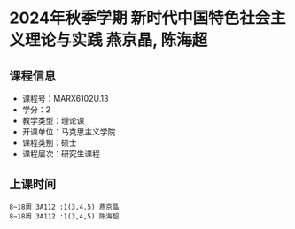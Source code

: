 # 2024年秋季学期 新时代中国特色社会主义理论与实践 燕京晶, 陈海超






## 课程信息

- 课程号：MARX6102U.13
- 学分：2
- 教学类型：理论课
- 开课单位：马克思主义学院
- 课程类别：硕士
- 课程层次：研究生课程

## 上课时间

```
8~18周 3A112 :1(3,4,5) 燕京晶
8~18周 3A112 :1(3,4,5) 陈海超
```


